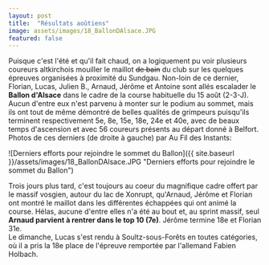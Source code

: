 ```yaml
---
layout: post
title:  "Résultats aoûtiens"
image: assets/images/18_BallonDAlsace.JPG
featured: false
---
```


Puisque c'est l'été et qu'il fait chaud, on a logiquement pu voir plusieurs coureurs altkirchois mouiller le maillot <s>de bain</s> du club sur les quelques épreuves organisées à proximité du Sundgau. Non-loin de ce dernier, Florian, Lucas, Julien B., Arnaud, Jérôme et Antoine sont allés escalader le **Ballon d'Alsace** dans le cadre de la course habituelle du 15 août (2-3-J). Aucun d'entre eux n'est parvenu à monter sur le podium au sommet, mais ils ont tout de même démontré de belles qualités de grimpeurs puisqu'ils terminent respectivement 5e, 8e, 15e, 18e, 24e et 40e, avec de beaux temps d'ascension et avec 56 coureurs présents au départ donné à Belfort. Photos de ces derniers (de droite à gauche) par Au Fil des Instants:

![Derniers efforts pour rejoindre le sommet du Ballon]({{ site.baseurl }}/assets/images/18_BallonDAlsace.JPG "Derniers efforts pour rejoindre le sommet du Ballon")

Trois jours plus tard, c'est toujours au coeur du magnifique cadre offert par le massif vosgien, autour du lac de Xonrupt, qu'Arnaud, Jérôme et Florian ont montré le maillot dans les différentes échappées qui ont animé la course. Hélas, aucune d'entre elles n'a été au bout et, au sprint massif, seul **Arnaud parvient à rentrer dans le top 10 (7e)**. Jérôme termine 18e et Florian 31e.  
Le dimanche, Lucas s'est rendu à Soultz-sous-Forêts en toutes catégories, où il a pris la 18e place de l'épreuve remportée par l'allemand Fabien Holbach.